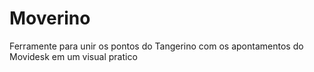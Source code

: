# Moverino
Ferramente para unir os pontos do Tangerino com os apontamentos do Movidesk em um visual pratico
